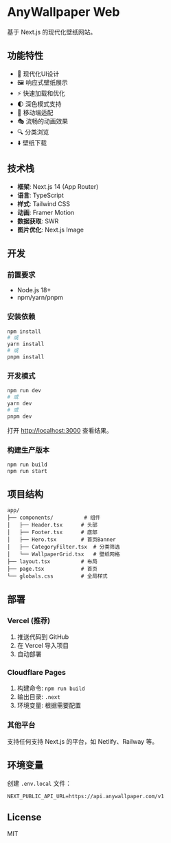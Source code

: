 # AnyWallpaper Web

基于 Next.js 的现代化壁纸网站。

## 功能特性

- 🎨 现代化UI设计
- 🖼️ 响应式壁纸展示
- ⚡ 快速加载和优化
- 🌓 深色模式支持
- 📱 移动端适配
- 🎭 流畅的动画效果
- 🔍 分类浏览
- ⬇️ 壁纸下载

## 技术栈

- **框架**: Next.js 14 (App Router)
- **语言**: TypeScript
- **样式**: Tailwind CSS
- **动画**: Framer Motion
- **数据获取**: SWR
- **图片优化**: Next.js Image

## 开发

### 前置要求

- Node.js 18+
- npm/yarn/pnpm

### 安装依赖

```bash
npm install
# 或
yarn install
# 或
pnpm install
```

### 开发模式

```bash
npm run dev
# 或
yarn dev
# 或
pnpm dev
```

打开 [http://localhost:3000](http://localhost:3000) 查看结果。

### 构建生产版本

```bash
npm run build
npm run start
```

## 项目结构

```
app/
├── components/          # 组件
│   ├── Header.tsx      # 头部
│   ├── Footer.tsx      # 底部
│   ├── Hero.tsx        # 首页Banner
│   ├── CategoryFilter.tsx  # 分类筛选
│   └── WallpaperGrid.tsx   # 壁纸网格
├── layout.tsx          # 布局
├── page.tsx            # 首页
└── globals.css         # 全局样式
```

## 部署

### Vercel (推荐)

1. 推送代码到 GitHub
2. 在 Vercel 导入项目
3. 自动部署

### Cloudflare Pages

1. 构建命令: `npm run build`
2. 输出目录: `.next`
3. 环境变量: 根据需要配置

### 其他平台

支持任何支持 Next.js 的平台，如 Netlify、Railway 等。

## 环境变量

创建 `.env.local` 文件：

```env
NEXT_PUBLIC_API_URL=https://api.anywallpaper.com/v1
```

## License

MIT

